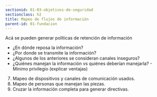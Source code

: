 ```yaml
---
sectionid: 01-03-objetivos-de-seguridad
sectionclass: h2
title: Mapeo de flujos de información
parent-id: 01-fundacion
---
```

Acá se pueden generar políticas de retención de información

* ¿En dónde reposa la información?
* ¿Por donde se transmite la información?
* ¿Algunos de los anteriores se consideran canales inseguros?
* ¿Quiénes manejan la información vs quiénes deberían manejarla? - Mínimo privilegio (explicar ventajas)

7. Mapeo de dispositivos y canales de comunicación usados.
8. Mapeo de personas que manejan las piezas.
9. Cruzar la información completa para generar directivas.
